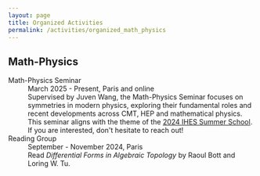 ```yaml
---
layout: page
title: Organized Activities
permalink: /activities/organized_math_physics
---
```


<h2>Math-Physics</h2>
<dl>
  <dt>Math-Physics Seminar</dt>
  <dd>March 2025 - Present, Paris and online</dd>
  <dd>Supervised by Juven Wang, the Math-Physics Seminar focuses on symmetries in modern physics, exploring their fundamental roles and recent developments across CMT, HEP and mathematical physics. This seminar aligns with the theme of the <a href="https://indico.math.cnrs.fr/event/11080/">2024 IHES Summer School</a>.</dd>
  <dd>If you are interested, don't hesitate to reach out!</dd>

  <dt>Reading Group</dt>
  <dd>September - November 2024, Paris</dd>
  <dd>Read <i>Differential Forms in Algebraic Topology</i> by Raoul Bott and Loring W. Tu.</dd>
</dl>
